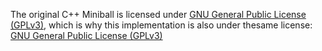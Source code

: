 The original C++ Miniball is licensed under [GNU General Public License (GPLv3)](http://www.gnu.org/copyleft/gpl.html),
which is why this implementation is also under thesame license: [GNU General Public License (GPLv3)](http://www.gnu.org/copyleft/gpl.html)
